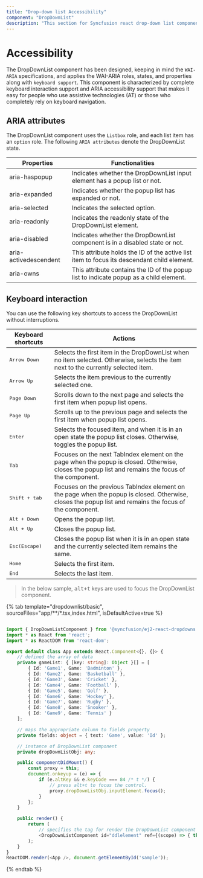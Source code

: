 ```yaml
---
title: "Drop-down list Accessibility"
component: "DropDownList"
description: "This section for Syncfusion react drop-down list component explains the WAI-ARIA accessibility support."
---
```


# Accessibility

The DropDownList component has been designed, keeping in mind the `WAI-ARIA` specifications, and applies
the WAI-ARIA roles, states, and properties along with `keyboard support`. This component is characterized
by complete keyboard interaction support and ARIA accessibility support that makes it easy for people who
use assistive technologies (AT) or those who completely rely on keyboard navigation.

## ARIA attributes

The DropDownList component uses the `Listbox` role, and each list item has an `option` role. The following
`ARIA attributes` denote the DropDownList state.

| **Properties** | **Functionalities** |
| --- | --- |
| aria-haspopup | Indicates whether the DropDownList input element has a popup list or not. |
| aria-expanded | Indicates whether the popup list has expanded or not. |
| aria-selected | Indicates the selected option. |
| aria-readonly | Indicates the readonly state of the DropDownList element. |
| aria-disabled | Indicates whether the DropDownList component is in a disabled state or not. |
| aria-activedescendent | This attribute holds the ID of the active list item  to focus its descendant child element. |
| aria-owns | This attribute contains the ID of the popup list to indicate popup as a child element. |

## Keyboard interaction

You can use the following key shortcuts to access the DropDownList without interruptions.

| **Keyboard shortcuts** | **Actions** |
| --- | --- |
| <kbd>Arrow Down</kbd> | Selects the first item in the DropDownList when no item selected. Otherwise, selects the item next to the currently selected item. |
| <kbd>Arrow Up</kbd> | Selects the item previous to the currently selected one. |
| <kbd>Page Down</kbd> | Scrolls down to the next page and selects the first item when popup list opens. |
| <kbd>Page Up</kbd> | Scrolls up to the previous page and selects the first item when popup list opens. |
| <kbd>Enter</kbd> | Selects the focused item, and when it is in an open state the popup list closes. Otherwise, toggles the popup list. |
| <kbd>Tab</kbd> | Focuses on the next TabIndex element on the page when the popup is closed. Otherwise, closes the popup list and remains the focus of the component. |
| <kbd>Shift + tab </kbd> | Focuses on the previous TabIndex element on the page when the popup is closed. Otherwise, closes the popup list and remains the focus of the component. |
| <kbd>Alt + Down</kbd> | Opens the popup list. |
| <kbd>Alt + Up</kbd> | Closes the popup list. |
| <kbd>Esc(Escape)</kbd> | Closes the popup list when it is in an open state and the currently selected item remains the same. |
| <kbd>Home</kbd> | Selects the first item. |
| <kbd>End</kbd> | Selects the last item. |

> In the below sample, <kbd>alt+t</kbd> keys are used to focus the DropDownList component.

{% tab template="dropdownlist/basic", sourceFiles="app/**/*.tsx,index.html", isDefaultActive=true %}

```typescript

import { DropDownListComponent } from '@syncfusion/ej2-react-dropdowns';
import * as React from 'react';
import * as ReactDOM from 'react-dom';

export default class App extends React.Component<{}, {}> {
    // defined the array of data
    private gameList: { [key: string]: Object }[] = [
        { Id: 'Game1', Game: 'Badminton' },
        { Id: 'Game2', Game: 'Basketball' },
        { Id: 'Game3', Game: 'Cricket' },
        { Id: 'Game4', Game: 'Football' },
        { Id: 'Game5', Game: 'Golf' },
        { Id: 'Game6', Game: 'Hockey' },
        { Id: 'Game7', Game: 'Rugby' },
        { Id: 'Game8', Game: 'Snooker' },
        { Id: 'Game9', Game: 'Tennis' }
    ];

    // maps the appropriate column to fields property
    private fields: object = { text: 'Game', value: 'Id' };

    // instance of DropDownList component
    private dropDownListObj: any;

    public componentDidMount() {
        const proxy = this;
        document.onkeyup = (e) => {
            if (e.altKey && e.keyCode === 84 /* t */) {
                // press alt+t to focus the control.
                proxy.dropDownListObj.inputElement.focus();
            }
        };
    }

    public render() {
        return (
            // specifies the tag for render the DropDownList component
            <DropDownListComponent id="ddlelement" ref={(scope) => { this.dropDownListObj = scope; }} popupHeight='200px' fields={this.fields} dataSource={this.gameList} placeholder="Select a game" />
        );
    }
}
ReactDOM.render(<App />, document.getElementById('sample'));

```

{% endtab %}
